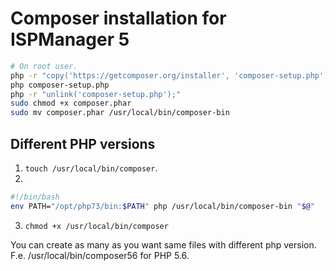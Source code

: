 # Composer installation for ISPManager 5

```bash
# On root user.
php -r "copy('https://getcomposer.org/installer', 'composer-setup.php');"
php composer-setup.php
php -r "unlink('composer-setup.php');"
sudo chmod +x composer.phar
sudo mv composer.phar /usr/local/bin/composer-bin
```

## Different PHP versions

1. `touch /usr/local/bin/composer`.
2. 

```bash
#!/bin/bash
env PATH="/opt/php73/bin:$PATH" php /usr/local/bin/composer-bin "$@"
```

3. `chmod +x /usr/local/bin/composer`

You can create as many as you want same files with different php version. F.e. /usr/local/bin/composer56 for PHP 5.6.
